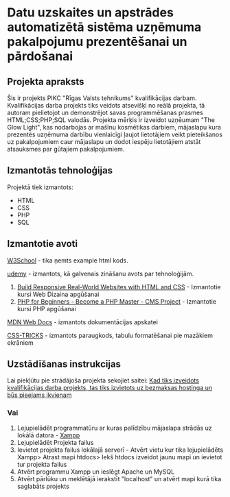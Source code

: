# Datu uzskaites un apstrādes automatizētā sistēma uzņēmuma pakalpojumu prezentēšanai un pārdošanai

## Projekta apraksts
Šis ir projekts PIKC "Rīgas Valsts tehnikums" kvalifikācijas darbam. Kvalifikācijas darba projekts tiks veidots atsevišķi no reālā projekta, tā autoram pielietojot un demonstrējot savas programmēšanas prasmes HTML;CSS;PHP;SQL valodās. Projekta mērķis ir izveidot uzņēumam "The Glow Light", kas nodarbojas ar mašīnu kosmētikas darbiem, mājaslapu kura prezentēs uzņēmuma darbību vienlaicīgi ļaujot lietotājiem veikt pieteikšanos uz pakalpojumiem caur mājaslapu un dodot iespēju lietotājiem atstāt atsauksmes par gūtajiem pakalpojumiem.

## Izmantotās tehnoloģijas
Projektā tiek izmantots:
- HTML
- CSS
- PHP
- SQL

## Izmantotie avoti
[W3School](https://www.w3schools.com/html/default.asp) - tika ņemts example html kods.

[udemy](udemy.com) - izmantots, kā galvenais zināšanu avots par tehnoloģijām.
 1. [Build Responsive Real-World Websites with HTML and CSS](https://www.udemy.com/course/design-and-develop-a-killer-website-with-html5-and-css3/) - Izmantotie kursi Web Dizaina apgūšanai
 2. [PHP for Beginners - Become a PHP Master - CMS Project](https://www.udemy.com/course/php-for-complete-beginners-includes-msql-object-oriented/) - Izmantotie kursi PHP apgūšanai

[MDN Web Docs](https://developer.mozilla.org/en-US/docs/Web) - izmantots dokumentācijas apskatei

[CSS-TRICKS](https://css-tricks.com/responsive-data-tables/) - izmantots paraugkods, tabulu formatēšanai pie mazākiem ekrāniem


## Uzstādīšanas instrukcijas
Lai piekļūtu pie strādājoša projekta sekojiet saitei: [Kad tiks izveidots kvalifikācijas darba projekts, tas tiks izvietots uz bezmaksas hostinga un būs pieejams ikvienam]()

### Vai 
1. Lejupielādēt programmatūru ar kuras palīdzību mājaslapa strādās uz lokālā datora - [Xampp](https://www.apachefriends.org/index.html)
2. Lejupielādēt Projekta failus
3. Ievietot projekta failus lokālajā serverī - Atvērt vietu kur tika lejupielādēts Xampp> Atrast mapi htdocs> Iekš htdocs izveidot jaunu mapi un ievietot tur projekta failus
4. Atvērt programmu Xampp un ieslēgt Apache un MySQL
5. Atvērt pārlūku un meklētājā ierakstīt "localhost" un atvērt mapi kurā tika saglabāts projekts



